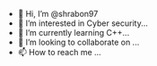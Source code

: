 - 👋 Hi, I’m @shrabon97
- 👀 I’m interested in Cyber security...
- 🌱 I’m currently learning C++...
- 💞️ I’m looking to collaborate on ...
- 📫 How to reach me ...

<!---
shrabon97/shrabon97 is a ✨ special ✨ repository because its `README.md` (this file) appears on your GitHub profile.
You can click the Preview link to take a look at your changes.
--->
